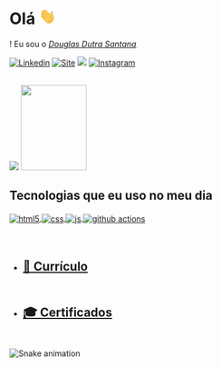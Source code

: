 <h1>Olá <img src="https://github.com/douglasdsantana/douglasdsantana/blob/main/Hi.gif" alt="hi gif" width="30px"></h1>! Eu sou o <a href="https://www.linkedin.com/in/douglasdsantana/"><i>Douglas Dutra Santana</i></a> 

[![Linkedin](https://img.shields.io/badge/LinkedIn-0077B5?style=for-the-badge&logo=linkedin&logoColor=white)](https://www.linkedin.com/in/douglasdsantana/)
[![Site](https://img.shields.io/website?label=Portfólio&style=for-the-badge&url=http://douglasdeveloper.epizy.com/)](http://douglasdeveloper.epizy.com)
<a href = "mailto:douglasdsantana@gmail.com"><img src="https://img.shields.io/badge/Gmail-D14836?style=for-the-badge&logo=gmail&logoColor=white" target="_blank"></a>
[![Instagram](https://img.shields.io/badge/Instagram-E4405F?style=for-the-badge&logo=instagram&logoColor=white)](https://instagram.com/dougdsantana)<br/><br/>

<img height="150em" src="https://github-readme-stats.vercel.app/api?username=douglasdsantana&show_icons=true&theme=dracula&include_all_commits=true&count_private=true"/> <img height="150em" width="48%" src="https://github-readme-stats.vercel.app/api/top-langs/?username=douglasdsantana&layout=compact&langs_count=7&theme=radical"/>

## Tecnologias que eu uso no meu dia
<a href="https://github.com/douglasdsantana">
<div style="display: inline_block">
  <img align="center" alt="html5" src="https://img.shields.io/badge/HTML5-E34F26?style=for-the-badge&logo=html5&logoColor=white" />
  <img align="center" alt="css" src="https://img.shields.io/badge/CSS3-1572B6?style=for-the-badge&logo=css3&logoColor=white" />
  <img align="center" alt="js" src="https://img.shields.io/badge/JavaScript-F7DF1E?style=for-the-badge&logo=javascript&logoColor=black" />
  <img align="center" alt="github actions"
  src="https://img.shields.io/badge/GitHub_Actions-2088FF?style=for-the-badge&logo=github-actions&logoColor=white" /><br/><br/><br/>
  </div>



- ## [📃 Currículo](https://github.com/douglasdsantana/douglasdsantana/blob/main/Curriculo_Douglas.pdf)<br/><br/>

- ## [🎓 Certificados](https://github.com/douglasdsantana/Certificados)<br/><br/>

![Snake animation](https://github.com/douglasdsantana/douglasdsantana/blob/output/github-contribution-grid-snake.svg)

